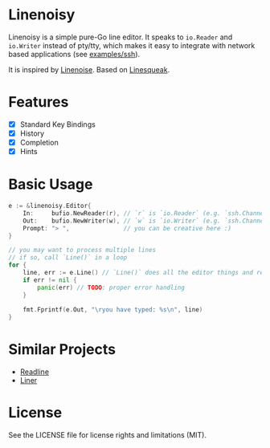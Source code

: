 # Linenoisy

Linenoisy is a simple pure-Go line editor.
It speaks to `io.Reader` and `io.Writer` instead of pty/tty,
which makes it easy to integrate with network based applications (see [examples/ssh](https://github.com/Joker/linenoisy/blob/master/examples/ssh/main.go)).

It is inspired by [Linenoise](https://github.com/antirez/linenoise).
Based on [Linesqueak](https://github.com/ichiban/linesqueak).

# Features

- [x] Standard Key Bindings
- [x] History
- [x] Completion
- [x] Hints

# Basic Usage

```go
e := &linenoisy.Editor{
	In:     bufio.NewReader(r), // `r` is `io.Reader` (e.g. `ssh.Channel`)
	Out:    bufio.NewWriter(w), // `w` is `io.Writer` (e.g. `ssh.Channel`)
	Prompt: "> ",               // you can be creative here :)
}

// you may want to process multiple lines
// if so, call `Line()` in a loop
for {
	line, err := e.Line() // `Line()` does all the editor things and returns input line
	if err != nil {
		panic(err) // TODO: proper error handling
	}
	
	fmt.Fprintf(e.Out, "\ryou have typed: %s\n", line)
}
```

# Similar Projects

- [Readline](https://github.com/chzyer/readline)
- [Liner](https://github.com/peterh/liner)

# License

See the LICENSE file for license rights and limitations (MIT).